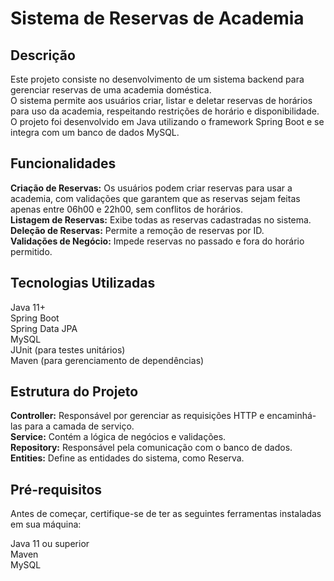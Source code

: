 # Sistema de Reservas de Academia
## Descrição
Este projeto consiste no desenvolvimento de um sistema backend para gerenciar reservas de uma academia doméstica. <br>
O sistema permite aos usuários criar, listar e deletar reservas de horários para uso da academia, respeitando restrições de horário e disponibilidade. <br>
O projeto foi desenvolvido em Java utilizando o framework Spring Boot e se integra com um banco de dados MySQL. <br>

## Funcionalidades
**Criação de Reservas:** Os usuários podem criar reservas para usar a academia, com validações que garantem que as reservas sejam feitas apenas entre 06h00 e 22h00, sem conflitos de horários. <br>
**Listagem de Reservas:** Exibe todas as reservas cadastradas no sistema. <br>
**Deleção de Reservas:** Permite a remoção de reservas por ID. <br>
**Validações de Negócio:** Impede reservas no passado e fora do horário permitido. <br>

## Tecnologias Utilizadas
Java 11+ <br>
Spring Boot <br>
Spring Data JPA <br>
MySQL <br>
JUnit (para testes unitários) <br>
Maven (para gerenciamento de dependências) <br>

## Estrutura do Projeto
**Controller:** Responsável por gerenciar as requisições HTTP e encaminhá-las para a camada de serviço. <br>
**Service:** Contém a lógica de negócios e validações. <br>
**Repository:** Responsável pela comunicação com o banco de dados. <br>
**Entities:** Define as entidades do sistema, como Reserva. <br>

## Pré-requisitos
Antes de começar, certifique-se de ter as seguintes ferramentas instaladas em sua máquina: <br>

Java 11 ou superior <br>
Maven <br>
MySQL <br>
